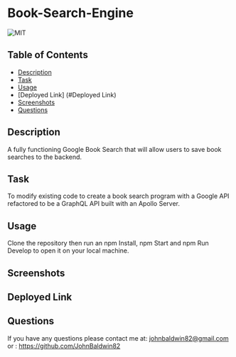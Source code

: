 # Book-Search-Engine

![MIT](https://img.shields.io/badge/License-MIT-yellow.svg)

## Table of Contents

* [Description](#description)
* [Task](#task)
* [Usage](#usage)
* [Deployed Link] (#Deployed Link)
* [Screenshots](#Screeshots)
* [Questions](#questions)

## Description

A fully functioning Google Book Search that will allow users to save book searches to the backend.

## Task

To modify existing code to create a book search program with a Google API refactored to be a GraphQL API built with an Apollo Server.

## Usage

Clone the repository then run an npm Install, npm Start and npm Run Develop to open it on your local machine.

## Screenshots

## Deployed Link


## Questions

If you have any questions please contact me at:
johnbaldwin82@gmail.com
        or :
https://github.com/JohnBaldwin82
